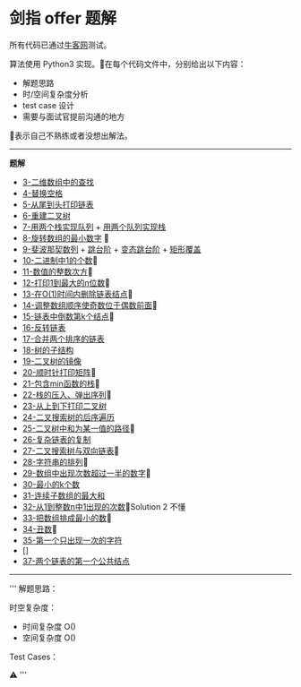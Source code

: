 # 剑指 offer 题解

所有代码已通过[牛客网](https://www.nowcoder.com/ta/coding-interviews)测试。

算法使用 Python3 实现。🤔在每个代码文件中，分别给出以下内容：
- 解题思路
- 时/空间复杂度分析
- test case 设计
- 需要与面试官提前沟通的地方

🌟表示自己不熟练或者没想出解法。

---------------
**题解**
- [3-二维数组中的查找](3-SearhIn2DArray.py)
- [4-替换空格](4-ReplaceSpace.py)
- [5-从尾到头打印链表](5-printLinkedList.py)
- [6-重建二叉树](6-reConstructBinaryTree.py)
- [7-用两个栈实现队列](7-realizeQueueByStacks.py) + [用两个队列实现栈](7-realizeStackByQueues.py)
- [8-旋转数组的最小数字](8-minNumberInRotateArray.py) 🌟
- [9-斐波那契数列](9-Fibonacci.py) + [跳台阶](9-jumpFloor.py) + [变态跳台阶](9-jumpFloorII.py) + [矩形覆盖](9-rectCover.py)
- [10-二进制中1的个数](10-NumberOf1.py)🌟
- [11-数值的整数次方](11-Power.py)🌟
- [12-打印1到最大的n位数](12-printNmax.py)🌟
- [13-在O(1)时间内删除链表结点](13-deleteNode.py)🌟
- [14-调整数组顺序使奇数位于偶数前面](14-reOrderArray.py)🌟
- [15-链表中倒数第k个结点](15-FindKthToTail.py)🌟
- [16-反转链表](16-ReverseList.py)
- [17-合并两个排序的链表](17-Merge.py)
- [18-树的子结构](18-HasSubtree.py)
- [19-二叉树的镜像](19-Mirror.py)
- [20-顺时针打印矩阵](20-printMatrix.py)🌟
- [21-包含min函数的栈](21-stackWithMin.py)🌟
- [22-栈的压入、弹出序列](22-isPopOrder.py)🌟
- [23-从上到下打印二叉树](23-PrintFromTopToBottom.py)
- [24-二叉搜索树的后序遍历](24-VerifySquenceOfBST.py)
- [25-二叉树中和为某一值的路径](25-FindPath.py)🌟
- [26-复杂链表的复制](26-Clone.py)
- [27-二叉搜索树与双向链表](27-Convert.py)🌟
- [28-字符串的排列](28-Permutation.py)🌟
- [29-数组中出现次数超过一半的数字](29-MoreThanHalfNum_Solution.py)🌟
- [30-最小的k个数](30-GetLeastNumbers_Solution.py)
- [31-连续子数组的最大和](31-FindGreatestSumOfSubArray.py)
- [32-从1到整数n中1出现的次数](32-NumberOf1Between1AndN_Solution.py)🌟Solution 2 不懂
- [33-把数组排成最小的数](33-PrintMinNumber.py)🌟
- [34-丑数](34-GetUglyNumber_Solution.py)🌟
- [35-第一个只出现一次的字符](35-FirstNotRepeatingChar.py)
- []
- [37-两个链表的第一个公共结点](37-FindFirstCommonNode.py)
------

'''
解题思路：

时空复杂度：
- 时间复杂度 O()
- 空间复杂度 O()

Test Cases：

⚠️
'''



